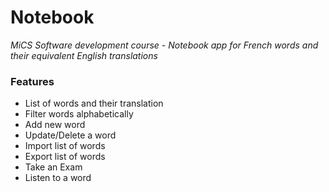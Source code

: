 # Notebook
*MiCS Software development course - Notebook app for French words and their equivalent English translations*

### Features
* List of words and their translation
* Filter words alphabetically
* Add new word
* Update/Delete a word
* Import list of words
* Export list of words
* Take an Exam
* Listen to a word



